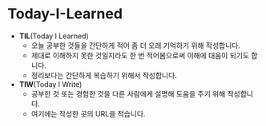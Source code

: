 # Today-I-Learned

- **TIL**(Today I Learned)
  - 오늘 공부한 것들을 간단하게 적어 좀 더 오래 기억하기 위해 작성합니다.
  - 제대로 이해하지 못한 것일지라도 한 번 적어봄으로써 이해에 대움이 되기도 합니다.
  - 정리보다는 간단하게 복습하기 위해서 작성합니다.
- **TIW**(Today I Write)
  - 공부한 것 또는 경험한 것을 다른 사람에게 설명해 도움을 주기 위해 작성합니다.
  - 여기에는 작성한 곳의 URL을 적습니다.
